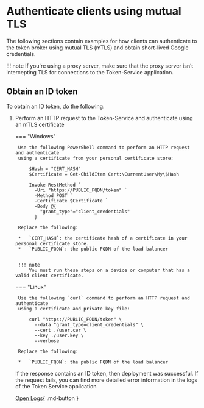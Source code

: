 # Authenticate clients using mutual TLS

The following sections contain examples for how clients can authenticate to the
token broker using mutual TLS (mTLS) and obtain short-lived Google credentials.

!!! note
    If you're using a proxy server, make sure that the proxy server isn’t intercepting 
    TLS for connections to the Token-Service application. 

## Obtain an ID token

To obtain an ID token, do the following:

1. Perform an HTTP request to the Token-Service and authenticate using an mTLS certificate 
 
    === "Windows"
     
        Use the following PowerShell command to perform an HTTP request and authenticate 
        using a certificate from your personal certificate store: 
     
            $Hash = "CERT_HASH"
            $Certificate = Get-ChildItem Cert:\CurrentUser\My\$Hash

            Invoke-RestMethod `
              -Uri "https://PUBLIC_FQDN/token" `
              -Method POST `
              -Certificate $Certificate `
              -Body @{
                "grant_type"="client_credentials"
              } 
            
        Replace the following:

        *   `CERT_HASH`: the certificate hash of a certificate in your personal certificate store.
        *   `PUBLIC_FQDN`: the public FQDN of the load balancer
        
        
        !!! note
            You must run these steps on a device or computer that has a valid client certificate.


    === "Linux"

        
        Use the following `curl` command to perform an HTTP request and authenticate 
        using a certificate and private key file: 
         
            curl "https://PUBLIC_FQDN/token" \
              --data "grant_type=client_credentials" \
              --cert ./user.cer \
              --key ./user.key \
              --verbose

        Replace the following:

        *   `PUBLIC_FQDN`: the public FQDN of the load balancer

    If the response contains an ID token, then deployment was successful. If the request fails, 
    you can find more detailed error information in the logs of the Token Service application 
 
    [Open Logs](https://console.cloud.google.com/logs/query?){ .md-button }